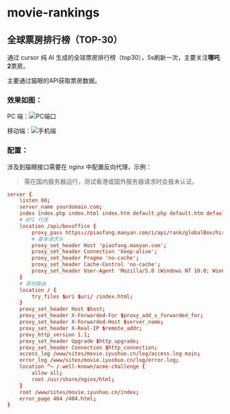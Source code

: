 # movie-rankings 
## 全球票房排行榜（TOP-30）


通过 cursor 纯 AI 生成的全球票房排行榜（top30），5s刷新一次，主要关注**哪吒2**票房。


主要通过猫眼的API获取票房数据。

### 效果如图：

PC 端：![PC端口](https://github.com/user-attachments/assets/32df9c82-2650-4771-8133-41c6e80a7a0a)

移动端：![手机端](https://github.com/user-attachments/assets/16db69f5-5d66-4186-9a40-5273856d191a)



### 配置：
涉及到猫眼接口需要在 nginx 中配置反向代理，示例：
> 需在国内服务器运行，测试香港或国外服务器请求时会报未认证。


```conf
server {
    listen 80;        
    server_name yourdomain.com; 
    index index.php index.html index.htm default.php default.htm default.html; 
    # API 代理
    location /api/boxoffice {
        proxy_pass https://piaofang.maoyan.com/i/api/rank/globalBox/historyRankList?WuKongReady=h5; 
        # 基本请求头
        proxy_set_header Host 'piaofang.maoyan.com'; 
        proxy_set_header Connection 'keep-alive'; 
        proxy_set_header Pragma 'no-cache'; 
        proxy_set_header Cache-Control 'no-cache'; 
        proxy_set_header User-Agent 'Mozilla/5.0 (Windows NT 10.0; Win64; x64) AppleWebKit/537.36 (KHTML, like Gecko) Chrome/121.0.0.0 Safari/537.36'; 
    }
    # 其他路由
    location / {
        try_files $uri $uri/ /index.html; 
    }
    proxy_set_header Host $host; 
    proxy_set_header X-Forwarded-For $proxy_add_x_forwarded_for; 
    proxy_set_header X-Forwarded-Host $server_name; 
    proxy_set_header X-Real-IP $remote_addr; 
    proxy_http_version 1.1; 
    proxy_set_header Upgrade $http_upgrade; 
    proxy_set_header Connection $http_connection; 
    access_log /www/sites/movie.iyushuo.cn/log/access.log main; 
    error_log /www/sites/movie.iyushuo.cn/log/error.log; 
    location ^~ /.well-known/acme-challenge {
        allow all; 
        root /usr/share/nginx/html; 
    }
    root /www/sites/movie.iyushuo.cn/index; 
    error_page 404 /404.html; 
}
```
